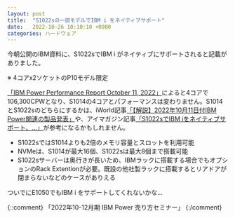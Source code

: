 ```yaml
---
layout: post
title:  "S1022sの一部モデルでIBM i をネイティブサポート"
date:   2022-10-26 10:10:10 +0900
categories: ハードウェア
---
```

今朝公開のIBM資料に、S1022sでIBM i がネイティブにサポートされると記載がありました。
<P>※ 4コアx2ソケットのP10モデル限定</P>

[「IBM Power Performance Report October 11, 2022」](https://www.ibm.com/downloads/cas/K90RQOW8)によると4コアで106,300CPWとなり、S1014の4コアとパフォーマンスは変わりません。S1014とS1022sのどちらにするかは、iWorld記事[「【解説】2022年10月11日付IBM Power関連の製品発表」](https://www.i-cafe.info/column/product/20221025_ibmpower_products)や、アイマガジン記事[「S1022sでIBM iをネイティブサポート、...」](https://www.imagazine.co.jp/s1022s-10-11-announce/)が参考になるかもしれません。

* S1022sではS1014よりも2倍のメモリ容量とスロットを利用可能
* NVMeは、S1014が最大16個、S1022sは最大8個まで搭載可能
* S1022sサーバーは奥行きが長いため、IBMラックに搭載する場合でもオプションのRack Extentionが必要。既設の他社製ラックに搭載するとリアドアが閉まらないなどのケースがありえる

ついでにE1050でもIBM i をサポートしてくれないかな...

{::comment}
「2022年10-12月期 IBM Power 売り方セミナー」
{:/comment}
